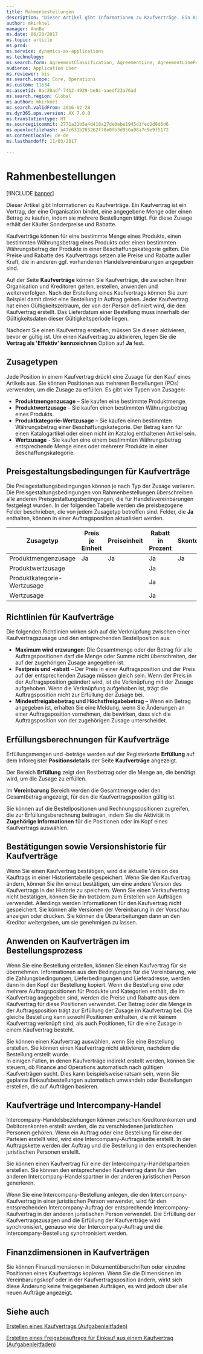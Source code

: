 ```yaml
---
title: Rahmenbestellungen
description: "Dieser Artikel gibt Informationen zu Kaufverträge. Ein Kaufvertrag ist ein Vertrag, der eine Organisation bindet, eine angegebene Menge oder einen Betrag zu kaufen, indem sie mehrere Bestellungen tätigt. Für diese Zusage erhält der Käufer Sonderpreise und Rabatte."
author: mkirknel
manager: AnnBe
ms.date: 06/20/2017
ms.topic: article
ms.prod: 
ms.service: dynamics-ax-applications
ms.technology: 
ms.search.form: AgreementClassification, AgreementLine, AgreementLinePrompt, PurchAgreement, PurchAgreementCreate, PurchAgreementGenerateReleaseOrder, PurchAgreementHistory, PurchAgreementInvoiceJournal
audience: Application User
ms.reviewer: bis
ms.search.scope: Core, Operations
ms.custom: 11634
ms.assetid: 8ac20adf-7412-4929-be8c-aaedf23a76ad
ms.search.region: Global
ms.author: mkirknel
ms.search.validFrom: 2016-02-28
ms.dyn365.ops.version: AX 7.0.0
ms.translationtype: HT
ms.sourcegitcommit: 2771a31b5a4d418a27de0ebe1945d1fed2d8d6d6
ms.openlocfilehash: a47c631b265262f78e0fb3d956a98a7c9e9f5172
ms.contentlocale: de-de
ms.lasthandoff: 11/03/2017

---
```


# <a name="purchase-agreements"></a>Rahmenbestellungen

[!INCLUDE [banner](../includes/banner.md)]

Dieser Artikel gibt Informationen zu Kaufverträge. Ein Kaufvertrag ist ein Vertrag, der eine Organisation bindet, eine angegebene Menge oder einen Betrag zu kaufen, indem sie mehrere Bestellungen tätigt. Für diese Zusage erhält der Käufer Sonderpreise und Rabatte. 

Kaufverträge können für eine bestimmte Menge eines Produkts, einen bestimmten Währungsbetrag eines Produkts oder einen bestimmten Währungsbetrag der Produkte in einer Beschaffungskategorie gelten. Die Preise und Rabatte des Kaufvertrags setzen alle Preise und Rabatte außer Kraft, die in anderen ggf. vorhandenen Handelsvereinbarungen angegeben sind.  

Auf der Seite **Kaufverträge** können Sie Kaufverträge, die zwischen Ihrer Organisation und Kreditoren gelten, erstellen, anwenden und weiterverfolgen. Nach der Erstellung eines Kaufvertrags können Sie zum Beispiel damit direkt eine Bestellung in Auftrag geben. Jeder Kaufvertrag hat einen Gültigkeitszeitraum, der von der Person definiert wird, die den Kaufvertrag erstellt. Das Lieferdatum einer Bestellung muss innerhalb der Gültigkeitsdaten dieser Gültigkeitsperiode liegen.  

Nachdem Sie einen Kaufvertrag erstellen, müssen Sie diesen aktivieren, bevor er gültig ist. Um einen Kaufvertrag zu aktivieren, legen Sie die **Vertrag als 'Effektiv' kennzeichnen** Option auf **Ja** fest.

## <a name="commitment-types"></a>Zusagetypen
Jede Position in einem Kaufvertrag drückt eine Zusage für den Kauf eines Artikels aus. Sie können Positionen aus mehreren Bestellungen (POs) verwenden, um die Zusage zu erfüllen. Es gibt vier Typen von Zusagen:

-   **Produktmengenzusage** – Sie kaufen eine bestimmte Produktmenge.
-   **Produktwertzusage** – Sie kaufen einen bestimmten Währungsbetrag eines Produkts.
-   **Produktkategorie-Wertzusage** – Sie kaufen einen bestimmten Währungsbetrag einer Beschaffungskategorie. Der Betrag kann für einen Katalogartikel oder einen nicht im Katalog enthaltenen Artikel sein.
-   **Wertzusage** - Sie kaufen eine einem bestimmten Währungsbetrag entsprechende Menge eines oder mehrerer Produkte in einer Beschaffungskategorie.

## <a name="pricing-terms-for-purchase-agreements"></a>Preisgestaltungsbedingungen für Kaufverträge
Die Preisgestaltungsbedingungen können je nach Typ der Zusage variieren. Die Preisgestaltungsbedingungen von Rahmenbestellungen überschreiben alle anderen Preisgestaltungsbedingungen, die für Handelsvereinbarungen festgelegt wurden. In der folgenden Tabelle werden die preisbezogene Felder beschrieben, die von jedem Zusagetyp betroffen sind. Felder, die **Ja** enthalten, können in einer Auftragsposition aktualisiert werden.

| Zusagetyp                   | Preis je Einheit | Preiseinheit | Rabatt in Prozent | Skontobetrag |
|-----------------------------------|------------|------------|------------------|----------------------|
| Produktmengenzusage       | Ja        | Ja        | Ja              | Ja                  |
| Produktwertzusage          |            |            | Ja              |                      |
| Produktkategorie-Wertzusage |            |            | Ja              |                      |
| Wertzusage                  |            |            | Ja              |                      |

## <a name="policies-for-purchase-agreements"></a>Richtlinien für Kaufverträge
Die folgenden Richtlinien wirken sich auf die Verknüpfung zwischen einer Kaufvertragszusage und den entsprechenden Bestellposition aus:

-   **Maximum wird erzwungen**: Die Gesamtmenge oder der Betrag für alle Auftragspositionen darf die Menge oder Summe nicht überschreiten, der auf der zugehörigen Zusage angegeben ist.
-   **Festpreis und ‑rabatt** – Der Preis in einer Auftragsposition und der Preis auf der entsprechenden Zusage müssen gleich sein. Wenn der Preis in der Auftragsposition geändert wird, ist die Verknüpfung mit der Zusage aufgehoben. Wenn die Verknüpfung aufgehoben ist, trägt die Auftragsposition nicht zur Erfüllung der Zusage bei.
-   **Mindestfreigabebetrag und Höchstfreigabebetrag** – Wenn ein Betrag angegeben ist, erhalten Sie eine Meldung, wenn Sie Änderungen an einer Auftragsposition vornehmen, die bewirken, dass sich die Auftragsposition von der zugehörigen Zusage unterscheidet.

## <a name="fulfillment-calculations-for-purchase-agreements"></a>Erfüllungsberechnungen für Kaufverträge
Erfüllungsmengen und ‑beträge werden auf der Registerkarte **Erfüllung** auf dem Inforegister **Positionsdetails** der Seite **Kaufverträge** angezeigt.  

Der Bereich **Erfüllung** zeigt den Restbetrag oder die Menge an, die benötigt wird, um die Zusage zu erfüllen.  

Im **Vereinbarung** Bereich werden die Gesamtmenge oder den Gesamtbetrag angezeigt, für den die Kaufvertragsposition gültig ist.  

Sie können auf die Bestellpositionen und Rechnungspositionen zugreifen, die zur Erfüllungsberechnung beitragen, indem Sie die Aktivität in **Zugehörige Informationen** für die Positionen oder im Kopf eines Kaufvertrags auswählen.

## <a name="confirmations-and-version-history-for-purchase-agreements"></a>Bestätigungen sowie Versionshistorie für Kaufverträge
Wenn Sie einen Kaufvertrag bestätigen, wird die aktuelle Version des Kauftrags in einer Historientabelle gespeichert. Wenn Sie den Kaufvertrag ändern, können Sie ihn erneut bestätigen, um eine andere Version des Kaufvertrags in der Historie zu speichern. Wenn Sie einen Verkaufvertrag nicht bestätigen, können Sie ihn trotzdem zum Erstellen von Aufträgen verwendet. Allerdings werden Informationen für den Kaufvertrag nicht gespeichert. Sie können alle Versionen der Vereinbarung in der Vorschau anzeigen oder drucken. Sie können die Überarbeitungen dann an den Kreditor weitergeben, um sie genehmigen zu lassen.

## <a name="applying-purchase-agreements-in-the-ordering-process"></a>Anwenden on Kaufverträgen im Bestellungsprozess
Wenn Sie eine Bestellung erstellen, können Sie einen Kaufvertrag für sie übernehmen. Informationen aus den Bedingungen für die Vereinbarung, wie die Zahlungsbedingungen, Lieferbedingungen und Lieferadresse, werden dann in den Kopf der Bestellung kopiert. Wenn die Bestellung eine oder mehrere Auftragspositionen für Produkte und Kategorien enthält, die im Kaufvertrag angegeben sind, werden die Preise und Rabatte aus dem Kaufvertrag für diese Positionen verwendet. Der Betrag oder die Menge in der Auftragsposition trägt zur Erfüllung der Zusage im Kaufvertrag bei. Die gleiche Bestellung kann sowohl Positionen enthalten, die mit keinem Kaufvertrag verknüpft sind, als auch Positionen, für die eine Zusage in einem Kaufvertrag besteht.  

Sie können einen Kaufvertrag auswählen, wenn Sie eine Bestellung erstellen. Sie können einen Kaufvertrag nicht aktivieren, nachdem die Bestellung erstellt wurde.  
In einigen Fällen, in denen Kaufverträge indirekt erstellt werden, können Sie steuern, ob Finance and Operations automatisch nach gültigen Kaufverträgen sucht. Dies kann beispielsweise ratsam sein, wenn Sie geplante Einkaufsbestellungen automatisch umwandeln oder Bestellungen erstellen, die auf Aufträgen basieren.

## <a name="purchase-agreements-and-intercompany-trade"></a>Kaufverträge und Intercompany-Handel
Intercompany-Handelsbeziehungen können zwischen Kreditorenkonten und Debitorenkonten erstellt werden, die zu verschiedenen juristischen Personen gehören. Wenn ein Auftrag oder eine Bestellung für eine der Parteien erstellt wird, wird eine Intercompany-Auftragskette erstellt. In der Auftragskette werden der Auftrag und die Bestellung in den entsprechenden juristischen Personen erstellt.  

Sie können einen Kaufvertrag für eine der Intercompany-Handelsparteien erstellen. Sie können den entsprechenden Kaufvertrag dann für den anderen Intercompany-Handelspartner in der anderen juristischen Person generieren.  

Wenn Sie eine Intercompany-Bestellung anlegen, die den Intercompany-Kaufvertrag in einer juristischen Person verwendet, wird für den entsprechenden Intercompany-Auftrag der entsprechende Intercompany-Kaufvertrag in der anderen juristischen Person verwendet. Die Erfüllung der Kaufvertragszusagen und die Erfüllung der Kaufverträge wird synchronisiert, genauso wie der Intercompany-Auftrag und die Intercompany-Bestellung synchronisiert werden.

## <a name="financial-dimensions-on-purchase-agreements"></a>Finanzdimensionen in Kaufverträgen
Sie können Finanzdimensionen in Dokumentüberschriften oder einzelne Positionen eines Kaufvertrags kopieren. Wenn Sie die Dimensionen im Vereinbarungskopf oder in der Kaufvertragsposition ändern, wirkt sich diese Änderung keine freigegebenen Aufträgen, es wird jedoch über alle neuen Aufträge angezeigt.

<a name="see-also"></a>Siehe auch
--------

[Erstellen eines Kaufvertrags (Aufgabenleitfaden)](tasks/create-purchase-agreement.md)

[Erstellen eines Freigabeauftrags für Einkauf aus einem Kaufvertrag (Aufgabenleitfaden)](tasks/create-purchase-release-order-purchase-agreement.md)




